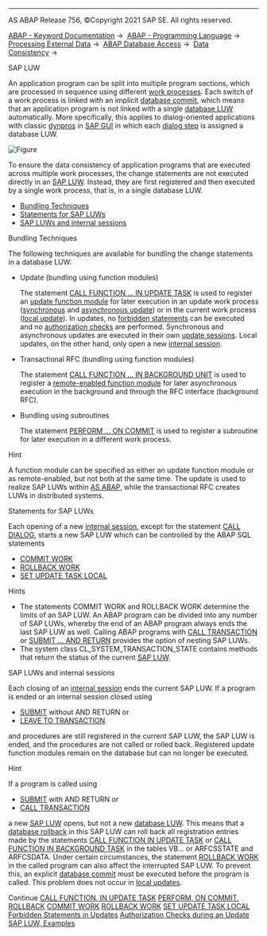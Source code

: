   

* * *

AS ABAP Release 756, ©Copyright 2021 SAP SE. All rights reserved.

[ABAP - Keyword Documentation](https://help.sap.com/doc/abapdocu_756_index_htm/7.56/en-US/abenabap.htm) →  [ABAP - Programming Language](https://help.sap.com/doc/abapdocu_756_index_htm/7.56/en-US/abenabap_reference.htm) →  [Processing External Data](https://help.sap.com/doc/abapdocu_756_index_htm/7.56/en-US/abenabap_language_external_data.htm) →  [ABAP Database Access](https://help.sap.com/doc/abapdocu_756_index_htm/7.56/en-US/abendb_access.htm) →  [Data Consistency](https://help.sap.com/doc/abapdocu_756_index_htm/7.56/en-US/abendata_consistency.htm) → 

SAP LUW

An application program can be split into multiple program sections, which are processed in sequence using different [work processes](https://help.sap.com/doc/abapdocu_756_index_htm/7.56/en-US/abenwork_process_glosry.htm "Glossary Entry"). Each switch of a work process is linked with an implicit [database commit](https://help.sap.com/doc/abapdocu_756_index_htm/7.56/en-US/abendatabase_commit_glosry.htm "Glossary Entry"), which means that an application program is not linked with a single [database LUW](https://help.sap.com/doc/abapdocu_756_index_htm/7.56/en-US/abendatabase_luw_glosry.htm "Glossary Entry") automatically. More specifically, this applies to dialog-oriented applications with classic [dynpros](https://help.sap.com/doc/abapdocu_756_index_htm/7.56/en-US/abendynpro_glosry.htm "Glossary Entry") in [SAP GUI](https://help.sap.com/doc/abapdocu_756_index_htm/7.56/en-US/abensap_gui_glosry.htm "Glossary Entry") in which each [dialog step](https://help.sap.com/doc/abapdocu_756_index_htm/7.56/en-US/abendialog_step_glosry.htm "Glossary Entry") is assigned a database LUW.

![Figure](bdoc_sap_luw.gif)

To ensure the data consistency of application programs that are executed across multiple work processes, the change statements are not executed directly in an [SAP LUW](https://help.sap.com/doc/abapdocu_756_index_htm/7.56/en-US/abensap_luw_glosry.htm "Glossary Entry"). Instead, they are first registered and then executed by a single work process, that is, in a single database LUW.

-   [Bundling Techniques](#@@ITOC@@ABENSAP_LUW_1)
-   [Statements for SAP LUWs](#@@ITOC@@ABENSAP_LUW_2)
-   [SAP LUWs and internal sessions](#@@ITOC@@ABENSAP_LUW_3)

Bundling Techniques

The following techniques are available for bundling the change statements in a database LUW:

-   Update (bundling using function modules)
    
    The statement [CALL FUNCTION ... IN UPDATE TASK](https://help.sap.com/doc/abapdocu_756_index_htm/7.56/en-US/abapcall_function_update.htm) is used to register an [update function module](https://help.sap.com/doc/abapdocu_756_index_htm/7.56/en-US/abenupdate_function_module_glosry.htm "Glossary Entry") for later execution in an update work process ([synchronous](https://help.sap.com/doc/abapdocu_756_index_htm/7.56/en-US/abensynchronous_update_glosry.htm "Glossary Entry") and [asynchronous update](https://help.sap.com/doc/abapdocu_756_index_htm/7.56/en-US/abenasynchronous_update_glosry.htm "Glossary Entry")) or in the current work process ([local update](https://help.sap.com/doc/abapdocu_756_index_htm/7.56/en-US/abenlocal_update_glosry.htm "Glossary Entry")). In updates, no [forbidden statements](https://help.sap.com/doc/abapdocu_756_index_htm/7.56/en-US/abendb_commit_during_update.htm) can be executed and no [authorization checks](https://help.sap.com/doc/abapdocu_756_index_htm/7.56/en-US/abenauthority_during_update.htm) are performed. Synchronous and asynchronous updates are executed in their own [update sessions](https://help.sap.com/doc/abapdocu_756_index_htm/7.56/en-US/abenupdate_session_glosry.htm "Glossary Entry"). Local updates, on the other hand, only open a new [internal session](https://help.sap.com/doc/abapdocu_756_index_htm/7.56/en-US/abeninternal_session_glosry.htm "Glossary Entry").
    
-   Transactional RFC (bundling using function modules)
    
    The statement [CALL FUNCTION ... IN BACKGROUND UNIT](https://help.sap.com/doc/abapdocu_756_index_htm/7.56/en-US/abapcall_function_background_unit.htm) is used to register a [remote-enabled function module](https://help.sap.com/doc/abapdocu_756_index_htm/7.56/en-US/abenremote_enabled_fm_glosry.htm "Glossary Entry") for later asynchronous execution in the background and through the RFC interface (background RFC).
    
-   Bundling using subroutines
    
    The statement [PERFORM ... ON COMMIT](https://help.sap.com/doc/abapdocu_756_index_htm/7.56/en-US/abapperform_on_commit.htm) is used to register a subroutine for later execution in a different work process.
    

Hint

A function module can be specified as either an update function module or as remote-enabled, but not both at the same time. The update is used to realize SAP LUWs within [AS ABAP](https://help.sap.com/doc/abapdocu_756_index_htm/7.56/en-US/abenas_abap_glosry.htm "Glossary Entry"), while the transactional RFC creates LUWs in distributed systems.

Statements for SAP LUWs

Each opening of a new [internal session](https://help.sap.com/doc/abapdocu_756_index_htm/7.56/en-US/abeninternal_session_glosry.htm "Glossary Entry"), except for the statement [CALL DIALOG](https://help.sap.com/doc/abapdocu_756_index_htm/7.56/en-US/abapcall_dialog.htm), starts a new SAP LUW which can be controlled by the ABAP SQL statements

-   [COMMIT WORK](https://help.sap.com/doc/abapdocu_756_index_htm/7.56/en-US/abapcommit.htm)
-   [ROLLBACK WORK](https://help.sap.com/doc/abapdocu_756_index_htm/7.56/en-US/abaprollback.htm)
-   [SET UPDATE TASK LOCAL](https://help.sap.com/doc/abapdocu_756_index_htm/7.56/en-US/abapset_update_task_local.htm)

Hints

-   The statements COMMIT WORK and ROLLBACK WORK determine the limits of an SAP LUW. An ABAP program can be divided into any number of SAP LUWs, whereby the end of an ABAP program always ends the last SAP LUW as well. Calling ABAP programs with [CALL TRANSACTION](https://help.sap.com/doc/abapdocu_756_index_htm/7.56/en-US/abapcall_transaction.htm) or [SUBMIT ... AND RETURN](https://help.sap.com/doc/abapdocu_756_index_htm/7.56/en-US/abapsubmit.htm) provides the option of nesting SAP LUWs.
-   The system class CL\_SYSTEM\_TRANSACTION\_STATE contains methods that return the status of the current [SAP LUW](https://help.sap.com/doc/abapdocu_756_index_htm/7.56/en-US/abensap_luw_glosry.htm "Glossary Entry").

SAP LUWs and internal sessions

Each closing of an [internal session](https://help.sap.com/doc/abapdocu_756_index_htm/7.56/en-US/abeninternal_session_glosry.htm "Glossary Entry") ends the current SAP LUW. If a program is ended or an internal session closed using

-   [SUBMIT](https://help.sap.com/doc/abapdocu_756_index_htm/7.56/en-US/abapsubmit.htm) without AND RETURN or
-   [LEAVE TO TRANSACTION](https://help.sap.com/doc/abapdocu_756_index_htm/7.56/en-US/abapleave_to_transaction.htm)

and procedures are still registered in the current SAP LUW, the SAP LUW is ended, and the procedures are not called or rolled back. Registered update function modules remain on the database but can no longer be executed.

Hint

If a program is called using

-   [SUBMIT](https://help.sap.com/doc/abapdocu_756_index_htm/7.56/en-US/abapsubmit.htm) with AND RETURN or
-   [CALL TRANSACTION](https://help.sap.com/doc/abapdocu_756_index_htm/7.56/en-US/abapcall_transaction.htm)

a new [SAP LUW](https://help.sap.com/doc/abapdocu_756_index_htm/7.56/en-US/abensap_luw_glosry.htm "Glossary Entry") opens, but not a new [database LUW](https://help.sap.com/doc/abapdocu_756_index_htm/7.56/en-US/abendatabase_luw_glosry.htm "Glossary Entry"). This means that a [database rollback](https://help.sap.com/doc/abapdocu_756_index_htm/7.56/en-US/abendatabase_rollback_glosry.htm "Glossary Entry") in this SAP LUW can roll back all registration entries made by the statements [CALL FUNCTION IN UPDATE TASK](https://help.sap.com/doc/abapdocu_756_index_htm/7.56/en-US/abapcall_function_update.htm) or [CALL FUNCTION IN BACKGROUND TASK](https://help.sap.com/doc/abapdocu_756_index_htm/7.56/en-US/abapcall_function_background_task.htm) in the tables VB... or ARFCSSTATE and ARFCSDATA. Under certain circumstances, the statement [ROLLBACK WORK](https://help.sap.com/doc/abapdocu_756_index_htm/7.56/en-US/abaprollback.htm) in the called program can also affect the interrupted SAP LUW. To prevent this, an explicit [database commit](https://help.sap.com/doc/abapdocu_756_index_htm/7.56/en-US/abendatabase_commit_glosry.htm "Glossary Entry") must be executed before the program is called. This problem does not occur in [local updates](https://help.sap.com/doc/abapdocu_756_index_htm/7.56/en-US/abenlocal_update_glosry.htm "Glossary Entry").

Continue
[CALL FUNCTION, IN UPDATE TASK](https://help.sap.com/doc/abapdocu_756_index_htm/7.56/en-US/abapcall_function_update.htm)
[PERFORM, ON COMMIT, ROLLBACK](https://help.sap.com/doc/abapdocu_756_index_htm/7.56/en-US/abapperform_on_commit.htm)
[COMMIT WORK](https://help.sap.com/doc/abapdocu_756_index_htm/7.56/en-US/abapcommit.htm)
[ROLLBACK WORK](https://help.sap.com/doc/abapdocu_756_index_htm/7.56/en-US/abaprollback.htm)
[SET UPDATE TASK LOCAL](https://help.sap.com/doc/abapdocu_756_index_htm/7.56/en-US/abapset_update_task_local.htm)
[Forbidden Statements in Updates](https://help.sap.com/doc/abapdocu_756_index_htm/7.56/en-US/abendb_commit_during_update.htm)
[Authorization Checks during an Update](https://help.sap.com/doc/abapdocu_756_index_htm/7.56/en-US/abenauthority_during_update.htm)
[SAP LUW, Examples](https://help.sap.com/doc/abapdocu_756_index_htm/7.56/en-US/abensap_luw_abexas.htm)